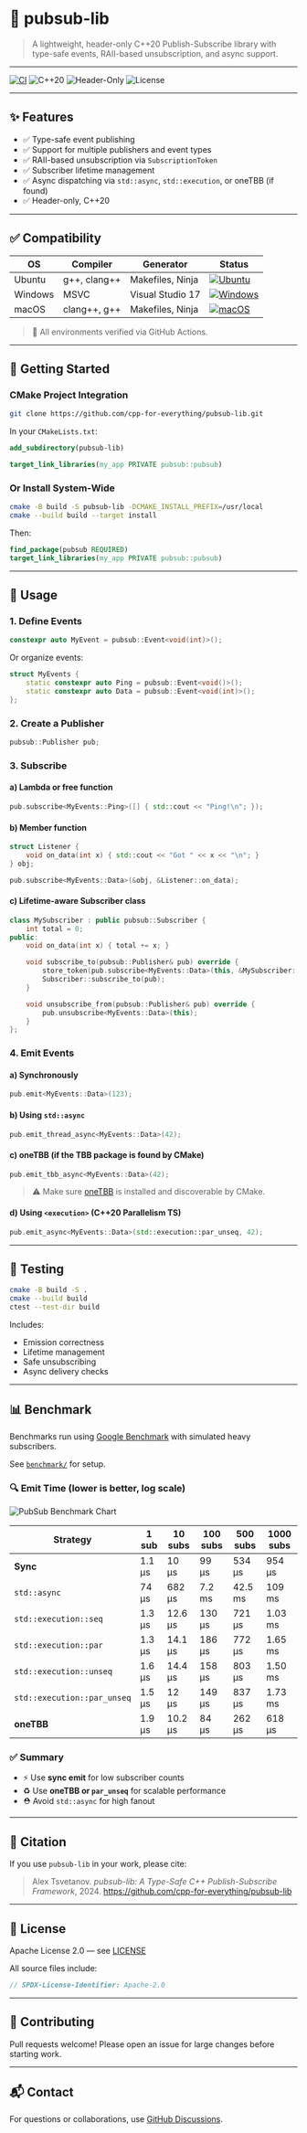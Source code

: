 # 🏦 pubsub-lib

> A lightweight, header-only C++20 Publish-Subscribe library with type-safe events, RAII-based unsubscription, and async support.

---

[![CI](https://github.com/cpp-for-everything/pubsub-lib/actions/workflows/ci.yaml/badge.svg)](https://github.com/cpp-for-everything/pubsub-lib/actions/workflows/ci.yaml)
![C++20](https://img.shields.io/badge/C%2B%2B-20-blue)
![Header-Only](https://img.shields.io/badge/library-header--only-green)
![License](https://img.shields.io/github/license/cpp-for-everything/pubsub-lib)

---

## ✨ Features

- ✅ Type-safe event publishing
- ✅ Support for multiple publishers and event types
- ✅ RAII-based unsubscription via `SubscriptionToken`
- ✅ Subscriber lifetime management
- ✅ Async dispatching via `std::async`, `std::execution`, or oneTBB (if found)
- ✅ Header-only, C++20

---

## ✅ Compatibility

| OS       | Compiler     | Generator         | Status |
|----------|--------------|-------------------|--------|
| Ubuntu   | g++, clang++ | Makefiles, Ninja  | [![Ubuntu](https://github.com/cpp-for-everything/pubsub-lib/actions/workflows/ci.yaml/badge.svg?branch=main&label=ubuntu)](https://github.com/cpp-for-everything/pubsub-lib/actions/workflows/ci.yaml) |
| Windows  | MSVC         | Visual Studio 17  | [![Windows](https://github.com/cpp-for-everything/pubsub-lib/actions/workflows/ci.yaml/badge.svg?branch=main&label=windows)](https://github.com/cpp-for-everything/pubsub-lib/actions/workflows/ci.yaml) |
| macOS    | clang++, g++ | Makefiles, Ninja  | [![macOS](https://github.com/cpp-for-everything/pubsub-lib/actions/workflows/ci.yaml/badge.svg?branch=main&label=macos)](https://github.com/cpp-for-everything/pubsub-lib/actions/workflows/ci.yaml) |

> 🧪 All environments verified via GitHub Actions.

---

## 🚀 Getting Started

### CMake Project Integration

```bash
git clone https://github.com/cpp-for-everything/pubsub-lib.git
```

In your `CMakeLists.txt`:

```cmake
add_subdirectory(pubsub-lib)

target_link_libraries(my_app PRIVATE pubsub::pubsub)
```

### Or Install System-Wide

```bash
cmake -B build -S pubsub-lib -DCMAKE_INSTALL_PREFIX=/usr/local
cmake --build build --target install
```

Then:

```cmake
find_package(pubsub REQUIRED)
target_link_libraries(my_app PRIVATE pubsub::pubsub)
```

---

## 📃 Usage

### 1. Define Events

```cpp
constexpr auto MyEvent = pubsub::Event<void(int)>();
```

Or organize events:

```cpp
struct MyEvents {
    static constexpr auto Ping = pubsub::Event<void()>();
    static constexpr auto Data = pubsub::Event<void(int)>();
};
```

### 2. Create a Publisher

```cpp
pubsub::Publisher pub;
```

### 3. Subscribe

#### a) Lambda or free function

```cpp
pub.subscribe<MyEvents::Ping>([] { std::cout << "Ping!\n"; });
```

#### b) Member function

```cpp
struct Listener {
    void on_data(int x) { std::cout << "Got " << x << "\n"; }
} obj;

pub.subscribe<MyEvents::Data>(&obj, &Listener::on_data);
```

#### c) Lifetime-aware Subscriber class

```cpp
class MySubscriber : public pubsub::Subscriber {
    int total = 0;
public:
    void on_data(int x) { total += x; }

    void subscribe_to(pubsub::Publisher& pub) override {
        store_token(pub.subscribe<MyEvents::Data>(this, &MySubscriber::on_data));
        Subscriber::subscribe_to(pub);
    }

    void unsubscribe_from(pubsub::Publisher& pub) override {
        pub.unsubscribe<MyEvents::Data>(this);
    }
};
```

### 4. Emit Events

#### a) Synchronously

```cpp
pub.emit<MyEvents::Data>(123);
```

#### b) Using `std::async`

```cpp
pub.emit_thread_async<MyEvents::Data>(42);
```

#### c) oneTBB (if the TBB package is found by CMake)

```cpp
pub.emit_tbb_async<MyEvents::Data>(42);
```

> ⚠️ Make sure [oneTBB](https://github.com/oneapi-src/oneTBB) is installed and discoverable by CMake.

#### d) Using `<execution>` (C++20 Parallelism TS)

```cpp
pub.emit_async<MyEvents::Data>(std::execution::par_unseq, 42);
```

---

## 🧕 Testing

```bash
cmake -B build -S .
cmake --build build
ctest --test-dir build
```

Includes:
- Emission correctness
- Lifetime management
- Safe unsubscribing
- Async delivery checks

---

## 📊 Benchmark

Benchmarks run using [Google Benchmark](https://github.com/google/benchmark) with simulated heavy subscribers.

See [`benchmark/`](./benchmark) for setup.

### 🔍 Emit Time (lower is better, log scale)

![PubSub Benchmark Chart](./docs/pubsub_benchmark_chart.png)

| Strategy                    | 1 sub | 10 subs | 100 subs | 500 subs | 1000 subs |
|----------------------------|-------|---------|----------|----------|-----------|
| **Sync**                   | 1.1 µs | 10 µs   | 99 µs    | 534 µs   | 954 µs    |
| `std::async`               | 74 µs  | 682 µs  | 7.2 ms   | 42.5 ms  | 109 ms    |
| `std::execution::seq`     | 1.3 µs | 12.6 µs | 130 µs   | 721 µs   | 1.03 ms   |
| `std::execution::par`     | 1.3 µs | 14.1 µs | 186 µs   | 772 µs   | 1.65 ms   |
| `std::execution::unseq`   | 1.6 µs | 14.4 µs | 158 µs   | 803 µs   | 1.50 ms   |
| `std::execution::par_unseq` | 1.5 µs | 12 µs | 149 µs   | 837 µs   | 1.73 ms   |
| **oneTBB**                 | 1.9 µs | 10.2 µs | 84 µs    | 262 µs   | 618 µs    |

### ✅ Summary

- ⚡ Use **sync emit** for low subscriber counts
- ♻ Use **oneTBB or `par_unseq`** for scalable performance
- ⛑️ Avoid `std::async` for high fanout

---

## 📖 Citation

If you use `pubsub-lib` in your work, please cite:

> Alex Tsvetanov. *pubsub-lib: A Type-Safe C++ Publish-Subscribe Framework*, 2024. https://github.com/cpp-for-everything/pubsub-lib

---

## 📄 License

Apache License 2.0 — see [LICENSE](./LICENSE)

All source files include:

```cpp
// SPDX-License-Identifier: Apache-2.0
```

---

## 🤝 Contributing

Pull requests welcome! Please open an issue for large changes before starting work.

---

## 📬 Contact

For questions or collaborations, use [GitHub Discussions](https://github.com/cpp-for-everything/pubsub-lib/discussions).
